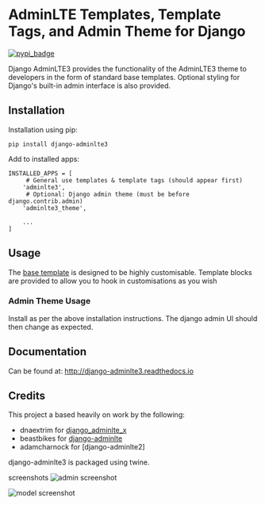 AdminLTE Templates, Template Tags, and Admin Theme for Django
=============================================================

[![pypi_badge](https://badge.fury.io/py/django-adminlte3.png)](pypi.python.org/pypi/django-adminlte3)

Django AdminLTE3 provides the functionality of the AdminLTE3 theme
to developers in the form of standard base templates. Optional styling for
Django's built-in admin interface is also provided.

Installation
------------

Installation using pip:

    pip install django-adminlte3

Add to installed apps:

    INSTALLED_APPS = [
         # General use templates & template tags (should appear first)
        'adminlte3',
         # Optional: Django admin theme (must be before django.contrib.admin)
        'adminlte3_theme',

        ...
    ]

Usage
-----

The [base template] is designed to be highly customisable. Template blocks are provided to
allow you to hook in customisations as you wish

### Admin Theme Usage

Install as per the above installation instructions. The django admin UI should then change as expected.

Documentation
-------------

Can be found at: http://django-adminlte3.readthedocs.io

Credits
-------

This project a based heavily on work by the following:

* dnaextrim for [django_adminlte_x]
* beastbikes for [django-adminlte]
* adamcharnock for [django-adminlte2]

django-adminlte3 is packaged using twine.

  [django_adminlte_x]: https://github.com/dnaextrim/django_adminlte_x
  [django-adminlte]: https://github.com/beastbikes/django-adminlte/
  [base template2]: https://github.com/adamcharnock/django-adminlte2/blob/master/django_adminlte/templates/adminlte/base.html
  [base template]: https://github.com/d-demirci/django-adminlte3/blob/master/adminlte3/templates/adminlte/base.html

screenshots
![admin screenshot](https://user-images.githubusercontent.com/24219129/68517929-b39f4480-029a-11ea-9c34-4961fb3f5bf6.png)

![model screenshot](https://user-images.githubusercontent.com/24219129/68517976-e6e1d380-029a-11ea-8cde-b8373fce301b.png)